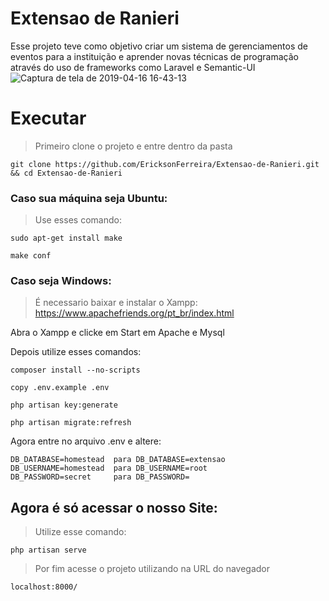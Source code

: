 # Extensao de Ranieri

Esse projeto teve como objetivo criar um sistema de gerenciamentos de eventos para a instituição e aprender novas técnicas de programação através do uso de frameworks como Laravel e Semantic-UI
![Captura de tela de 2019-04-16 16-43-13](https://user-images.githubusercontent.com/40250320/56246283-3050a400-6067-11e9-9bf2-975b0bb4a635.png)

# Executar
> Primeiro clone o projeto e entre dentro da pasta
```
git clone https://github.com/EricksonFerreira/Extensao-de-Ranieri.git && cd Extensao-de-Ranieri
```
### Caso sua máquina seja Ubuntu:
> Use esses comando:
```
sudo apt-get install make
```
```
make conf
```
### Caso seja Windows:
> É necessario baixar e instalar o Xampp: https://www.apachefriends.org/pt_br/index.html
<p> Abra o Xampp e clicke em Start em Apache e Mysql</p>
<p>Depois utilize esses comandos:</p>

```
composer install --no-scripts
```
```
copy .env.example .env
```
```
php artisan key:generate
```
```
php artisan migrate:refresh
```
Agora entre no arquivo .env e altere:
```
DB_DATABASE=homestead  para DB_DATABASE=extensao
DB_USERNAME=homestead  para DB_USERNAME=root
DB_PASSWORD=secret     para DB_PASSWORD=
```

## Agora é só acessar o nosso Site:

> Utilize esse comando:
```
php artisan serve
```
> Por fim acesse o projeto utilizando na URL do navegador

```
localhost:8000/
```
